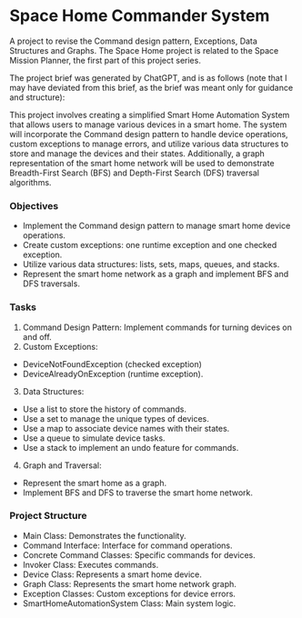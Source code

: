 # Space Home Commander System

A project to revise the Command design pattern, Exceptions, Data Structures and Graphs. The Space Home project is related to the Space Mission Planner, the first part of this project series.

The project brief was generated by ChatGPT, and is as follows (note that I may have deviated from this brief, as the brief was meant only for guidance and structure):

This project involves creating a simplified Smart Home Automation System that allows users to manage various devices in a smart home. The system will incorporate the Command design pattern to handle device operations, custom exceptions to manage errors, and utilize various data structures to store and manage the devices and their states. Additionally, a graph representation of the smart home network will be used to demonstrate Breadth-First Search (BFS) and Depth-First Search (DFS) traversal algorithms.

### Objectives
- Implement the Command design pattern to manage smart home device operations.
- Create custom exceptions: one runtime exception and one checked exception.
- Utilize various data structures: lists, sets, maps, queues, and stacks.
- Represent the smart home network as a graph and implement BFS and DFS traversals.
### Tasks
1. Command Design Pattern: Implement commands for turning devices on and off.
2. Custom Exceptions:
- DeviceNotFoundException (checked exception)
- DeviceAlreadyOnException (runtime exception).
3. Data Structures:
- Use a list to store the history of commands.
- Use a set to manage the unique types of devices.
- Use a map to associate device names with their states.
- Use a queue to simulate device tasks.
- Use a stack to implement an undo feature for commands.
4. Graph and Traversal:
- Represent the smart home as a graph.
- Implement BFS and DFS to traverse the smart home network.
### Project Structure
- Main Class: Demonstrates the functionality.
- Command Interface: Interface for command operations.
- Concrete Command Classes: Specific commands for devices.
- Invoker Class: Executes commands.
- Device Class: Represents a smart home device.
- Graph Class: Represents the smart home network graph.
- Exception Classes: Custom exceptions for device errors.
- SmartHomeAutomationSystem Class: Main system logic.
